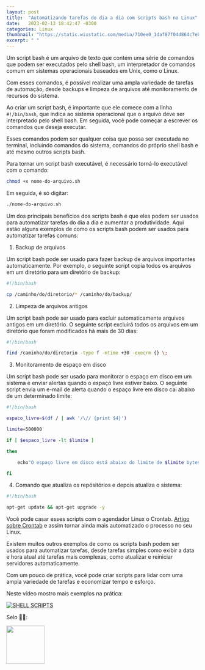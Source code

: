 ```yaml
---
layout: post
title:  "Automatizando tarefas do dia a dia com scripts bash no Linux"
date:   2023-02-13 18:42:47 -0300
categories: Linux
thumbnail: "https://static.wixstatic.com/media/710ee0_1daf87f04d864c7eb74c2272f720ce63~mv2.jpg/v1/fill/w_2733,h_1640,al_c,q_90/710ee0_1daf87f04d864c7eb74c2272f720ce63~mv2.webp"
excerpt: " "
---
```


Um script bash é um arquivo de texto que contém uma série de comandos que podem ser executados pelo shell bash, um interpretador de comandos comum em sistemas operacionais baseados em Unix, como o Linux. 

Com esses comandos, é possível realizar uma ampla variedade de tarefas de automação, desde backups e limpeza de arquivos até monitoramento de recursos do sistema.

Ao criar um script bash, é importante que ele comece com a linha `#!/bin/bash`, que indica ao sistema operacional que o arquivo deve ser interpretado pelo shell bash. Em seguida, você pode começar a escrever os comandos que deseja executar. 

Esses comandos podem ser qualquer coisa que possa ser executada no terminal, incluindo comandos do sistema, comandos do próprio shell bash e até mesmo outros scripts bash.

Para tornar um script bash executável, é necessário torná-lo executável com o comando:

```bash
chmod +x nome-do-arquivo.sh 
```

Em seguida, é só digitar:

```bash 
./nome-do-arquivo.sh
```

Um dos principais benefícios dos scripts bash é que eles podem ser usados para automatizar tarefas do dia a dia e aumentar a produtividade. Aqui estão alguns exemplos de como os scripts bash podem ser usados para automatizar tarefas comuns:

1. Backup de arquivos 

Um script bash pode ser usado para fazer backup de arquivos importantes automaticamente. Por exemplo, o seguinte script copia todos os arquivos em um diretório para um diretório de backup:

```bash
#!/bin/bash

cp /caminho/do/diretorio/* /caminho/do/backup/
```
2. Limpeza de arquivos antigos 

Um script bash pode ser usado para excluir automaticamente arquivos antigos em um diretório. O seguinte script excluirá todos os arquivos em um diretório que foram modificados há mais de 30 dias:

```bash
#!/bin/bash 

find /caminho/do/diretorio -type f -mtime +30 -execrm {} \;
```
3. Monitoramento de espaço em disco 

Um script bash pode ser usado para monitorar o espaço em disco em um sistema e enviar alertas quando o espaço livre estiver baixo. O seguinte script envia um e-mail de alerta quando o espaço livre em disco cai abaixo de um determinado limite:

```bash
#!/bin/bash 

espaco_livre=$(df / | awk '/\// {print $4}') 

limite=500000 

if [ $espaco_livre -lt $limite ] 

then

	echo"O espaço livre em disco está abaixo do limite de $limite bytes." | mail -s "Alerta de espaço em disco" seu-email@example.com 

fi
```
   
4. Comando que atualiza os repósitórios e depois atualiza o sistema:

```bash
#!/bin/bash

apt-get update && apt-get upgrade -y
```

Você pode casar esses scripts com o agendador Linux o Crontab. [Artigo sobre Crontab](http://127.0.0.1:4000/linux/2023/01/07/13.html) e assim tornar ainda mais automatizado o processo no seu Linux.

Existem muitos outros exemplos de como os scripts bash podem ser usados para automatizar tarefas, desde tarefas simples como exibir a data e hora atual até tarefas mais complexas, como atualizar e reiniciar servidores automaticamente. 

Com um pouco de prática, você pode criar scripts para lidar com uma ampla variedade de tarefas e economizar tempo e esforço.

Neste vídeo mostro mais exemplos na prática:

[![SHELL SCRIPTS](https://img.youtube.com/vi/gu7JRy1Vv-c/0.jpg)](https://youtu.be/gu7JRy1Vv-c)

Selo 🧙‍♂️:

[<img src="https://avatars.githubusercontent.com/u/117866866?v=4" width="100" height="100">](https://github.com/Linhares015)
